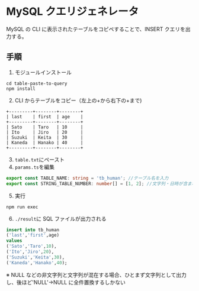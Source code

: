 # MySQL クエリジェネレータ

MySQL の CLI に表示されたテーブルをコピペすることで、INSERT クエリを出力する。

## 手順

1. モジュールインストール

```
cd table-paste-to-query
npm install
```

2. CLI からテーブルをコピー（左上の+から右下の+まで)

```
+---------+--------+--------+
| last    | first  | age    |
+---------+--------+--------+
| Sato    | Taro   | 10     |
| Ito     | Jiro   | 20     |
| Suzuki  | Keita  | 30     |
| Kaneda  | Hanako | 40     |
+---------+--------+--------+
```

3. `table.txt`にペースト
4. `params.ts`を編集

```typescript
export const TABLE_NAME: string = 'tb_human'; //テーブル名を入力
export const STRING_TABLE_NUMBER: number[] = [1, 2]; //文字列・日時が含まれるカラムナンバーを入力（クォーテーションが付与される）
```

5. 実行

```
npm run exec
```

6. `./result`に SQL ファイルが出力される

```sql
insert into tb_human
('last','first',age)
values
('Sato','Taro',10),
('Ito','Jiro',20),
('Suzuki','Keita',30),
('Kaneda','Hanako',40);
```

※ NULL などの非文字列と文字列が混在する場合、ひとまず文字列として出力し、後ほど'NULL'→NULL に全件置換するしかない
